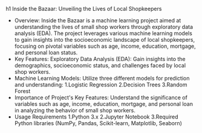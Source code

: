 h1 Inside the Bazaar: Unveiling the Lives of Local Shopkeepers
* Overview:
Inside the Bazaar is a machine learning project aimed at understanding the lives of small shop workers through exploratory data analysis (EDA). 
The project leverages various machine learning models to gain insights into the socioeconomic landscape of local shopkeepers, focusing on pivotal variables such as age, income, 
education, mortgage, and personal loan status.
* Key Features:
Exploratory Data Analysis (EDA): Gain insights into the demographics, socioeconomic status, and challenges faced by local shop workers.
* Machine Learning Models: Utilize three different models for prediction and understanding:
1.Logistic Regression
2.Decision Trees
3.Random Forest
* Importance of Project's Key Features: Understand the significance of variables such as age, income, education, mortgage, and personal loan in analyzing the behavior of small shop workers.
* Usage Requirements
1.Python 3.x
2.Jupyter Notebook
3.Required Python libraries (NumPy, Pandas, Scikit-learn, Matplotlib, Seaborn)
